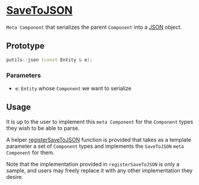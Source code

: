 # [SaveToJSON](SaveToJSON.hpp)

`Meta Component` that serializes the parent `Component` into a [JSON](https://github.com/nlohmann/json) object. 

## Prototype

```cpp
putils::json (const Entity & e);
```

### Parameters

* `e`: `Entity` whose `Component` we want to serialize

## Usage

It is up to the user to implement this `meta Component` for the `Component` types they wish to be able to parse.

A helper [registerSaveToJSON](../../helpers/meta/registerSaveToJSON.md) function is provided that takes as a template parameter a set of `Component` types and implements the `SaveToJSON` `meta Component` for them.

Note that the implementation provided in `registerSaveToJSON` is only a sample, and users may freely replace it with any other implementation they desire.

